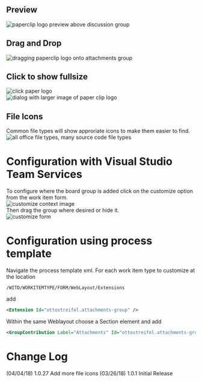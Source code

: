 ## Preview
![paperclip logo preview above discussion group](img/preview.png)
## Drag and Drop
![dragging paperclip logo onto attachments group](img/dragAndDrop.png)
## Click to show fullsize
![click paper logo](img/clickThumbnail.png)  
![dialog with larger image of paper clip logo](img/largerPreview.png)

## File Icons
Common file types will show approriate icons to make them easier to find.
![all office file types, many source code file types](img/availableIcons.png)

# Configuration with Visual Studio Team Services 

To configure where the board group is added click on the customize option from the work item form.  
![customize context image](img/customizeToolbar.png)  
Then drag the group where desired or hide it.  
![customize form](img/customizeForm.png)

# Configuration using process template

Navigate the process template xml.
For each work item type to customize at the location 
```xpath
/WITD/WORKITEMTYPE/FORM/WebLayout/Extensions
```
add 
```xml
<Extension Id="ottostreifel.attachments-group" />
```
Within the same Weblayout choose a Section element and add
```xml
<GroupContribution Label="Attachments" Id="ottostreifel.attachments-group.attachments-group"/>
```

# Change Log
(04/04/18) 1.0.27 Add more file icons
(03/26/18) 1.0.1 Initial Release
